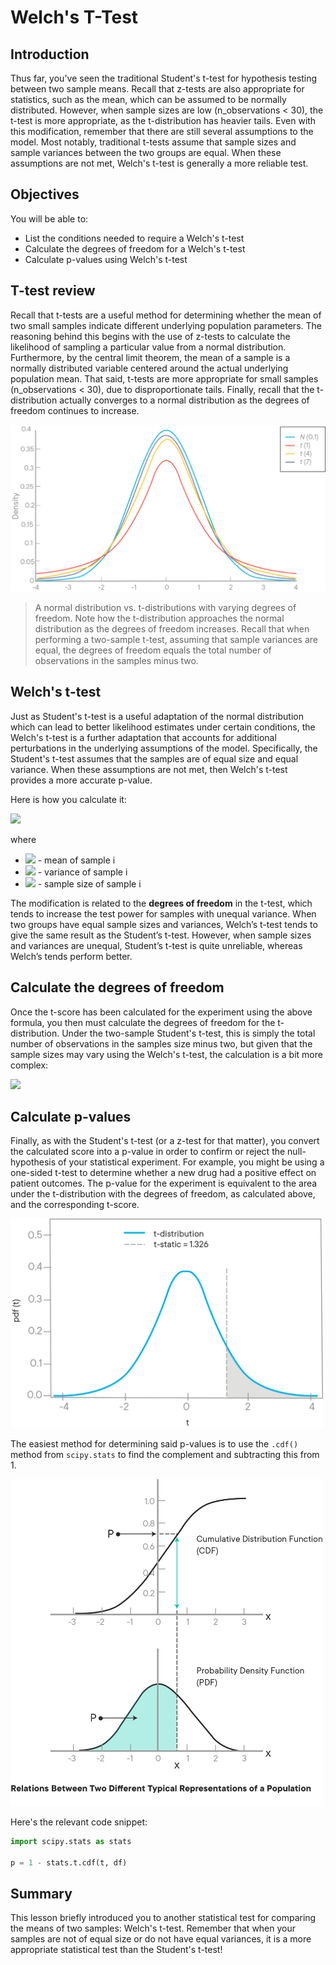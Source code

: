 
# Welch's T-Test

## Introduction 

Thus far, you've seen the traditional Student's t-test for hypothesis testing between two sample means. Recall that z-tests are also appropriate for statistics, such as the mean, which can be assumed to be normally distributed. However, when sample sizes are low (n_observations < 30), the t-test is more appropriate, as the t-distribution has heavier tails. Even with this modification, remember that there are still several assumptions to the model. Most notably, traditional t-tests assume that sample sizes and sample variances between the two groups are equal. When these assumptions are not met, Welch's t-test is generally a more reliable test.

## Objectives

You will be able to: 

- List the conditions needed to require a Welch's t-test 
- Calculate the degrees of freedom for a Welch's t-test 
- Calculate p-values using Welch's  t-test 

## T-test review

Recall that t-tests are a useful method for determining whether the mean of two small samples indicate different underlying population parameters. The reasoning behind this begins with the use of z-tests to calculate the likelihood of sampling a particular value from a normal distribution. Furthermore, by the central limit theorem, the mean of a sample is a normally distributed variable centered around the actual underlying population mean. That said, t-tests are more appropriate for small samples (n_observations < 30), due to disproportionate tails. Finally, recall that the t-distribution actually converges to a normal distribution as the degrees of freedom continues to increase.  

<img src="images/new_t_vs_norm_dist.png">

> A normal distribution vs. t-distributions with varying degrees of freedom. Note how the t-distribution approaches the normal distribution as the degrees of freedom increases. Recall that when performing a two-sample t-test, assuming that sample variances are equal, the degrees of freedom equals the total number of observations in the samples minus two.

## Welch's t-test

Just as Student's t-test is a useful adaptation of the normal distribution which can lead to better likelihood estimates under certain conditions, the Welch's t-test is a further adaptation that accounts for additional perturbations in the underlying assumptions of the model. Specifically, the Student's t-test assumes that the samples are of equal size and equal variance. When these assumptions are not met, then Welch's t-test provides a more accurate p-value.

Here is how you calculate it: 

<img src="https://render.githubusercontent.com/render/math?math=\Large t = \frac{\bar{X_1}-\bar{X_2}}{\sqrt{\frac{s_1^2}{N_1} %2b \frac{s_2^2}{N_2}}} = \frac{\bar{X_1}-\bar{X_2}}{\sqrt{se_1^2%2bse_2^2}}"> 

where

*  <img src="https://render.githubusercontent.com/render/math?math=\bar{X_i}"> - mean of sample i
*  <img src="https://render.githubusercontent.com/render/math?math=s_i^2"> - variance of sample i
*  <img src="https://render.githubusercontent.com/render/math?math=N_i"> - sample size of sample i  

The modification is related to the **degrees of freedom** in the t-test, which tends to increase the test power for samples with unequal variance. When two groups have equal sample sizes and variances, Welch’s t-test tends to give the same result as the Student’s t-test. However, when sample sizes and variances are unequal, Student’s t-test is quite unreliable, whereas Welch’s tends perform better.

## Calculate the degrees of freedom

Once the t-score has been calculated for the experiment using the above formula, you then must calculate the degrees of freedom for the t-distribution. Under the two-sample Student's t-test, this is simply the total number of observations in the samples size minus two, but given that the sample sizes may vary using the Welch's t-test, the calculation is a bit more complex:  

 <img src="https://render.githubusercontent.com/render/math?math=\Large v \approx \frac{\left( \frac{s_1^2}{N_1} %2b \frac{s_2^2}{N_2}\right)^2}{\frac{s_1^4}{N_1^2v_1} %2b \frac{s_2^4}{N_2^2v_2}} "> 

## Calculate p-values  

Finally, as with the Student's t-test (or a z-test for that matter), you convert the calculated score into a p-value in order to confirm or reject the null-hypothesis of your statistical experiment. For example, you might be using a one-sided t-test to determine whether a new drug had a positive effect on patient outcomes. The p-value for the experiment is equivalent to the area under the t-distribution with the degrees of freedom, as calculated above, and the corresponding t-score.

<img src="images/new_AUC.png" width="500">

The easiest method for determining said p-values is to use the `.cdf()` method from `scipy.stats` to find the complement and subtracting this from 1.

<img src="images/new_CdfAndPdf.png" width="500">

Here's the relevant code snippet:

```python
import scipy.stats as stats

p = 1 - stats.t.cdf(t, df)
```

## Summary

This lesson briefly introduced you to another statistical test for comparing the means of two samples: Welch's t-test. Remember that when your samples are not of equal size or do not have equal variances, it is a more appropriate statistical test than the Student's t-test!

